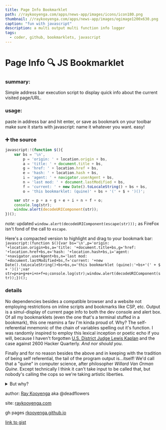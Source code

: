 ```yaml
---
title: Page Info Bookmarklet
path: //raykooyenga.com/apps/news-app/images/icons/icon180.png
thumbnail: //raykooyenga.com/apps/news-app/images/ogimage1200x630.png
caption: "fun with javascript"
description: a multi output multi function info logger
tags:
  - coder, github, bookmarklets, javascript
---
```


# Page Info 🔍 JS Bookmarklet

### summary:
Simple address bar execution script to display quick info about the current visited page/URL. 

### usage:
paste in address bar and hit enter, or save as bookmark on your toolbar make sure it starts with javascript: name it whatever you want. easy!

### ➕ the source
```js
javascript:!(function $(){
    var bs = '\n',
        p = 'origin: ' + location.origin + bs,
        a = 'title: ' + document.title + bs,
        g = 'href: ' + location.href + bs,
        e = 'hash: ' + location.hash + bs,
        i = 'agent: ' + navigator.userAgent + bs,
        n = 'last mod: ' + document.lastModified + bs,
        f = 'current: ' + new Date().toLocaleString() + bs + bs,
        o = 'this bookmarklet: (quine)' + bs + '(' + $ + ')()';

    var str = p + a + g + e + i + n + f + o;
    console.log(str);
    window.alert(decodeURIComponent(str));
})();
```
*note:* updated ```window.alert(decodeURIComponent(escape(str)));``` as FireFox isn't fond of the call to `escape`.

Here's a compacted version to highlight and drag to your bookmark bar:
``javascript:(function $(){var bs='\n',p='origin: '+location.origin+bs,a='title: '+document.title+bs,g='href: '+location.href+bs,e='hash: '+location.hash+bs,i='agent: '+navigator.userAgent+bs,n='last mod: '+document.lastModified+bs,f='current: '+new Date().toLocaleString()+bs+bs,o='this bookmarklet (quine):'+bs+'(' + $ + ')()';var str=p+a+g+e+i+n+f+o;console.log(str);window.alert(decodeURIComponent(str));})();``

### details
No dependencies besides a compatible browser and a website not employing restrictions on inline scripts and bookmarks like CSP, etc. Output is a simul-display of current page info to both the dev console and alert box. Of all my bookmarklets (even the one that's a terminal stuffed in a bookmark), this one reamins a fav I'm kinda proud of. Why? The self-referential mnemonic of the chain of variables spelling out it's function. I was randomly inspired to employ this lexical inception or poetic echo if you will, because I haven't forgotten [U.S. District Judge Lewis Kaplan](https://www.cs.cmu.edu/~dst/DeCSS/Gallery/wsj-04-12-2001.html) and the case against 2600 Hacker Quarterly. *And nor should you*. 

Finally and for no reason besides the above and in keeping with the tradition of being self referential, the tail of the program output is...itself! We'd call that a "quine" in computer science, after philosopher <cite>Willard Van Orman Quine</cite>. Except technically I think it can't take input to be called that, but nobody's calling the cops so we're taking artistic liberties.

<details>
<summary>But why? </summary>
There's a story there, as published on one of my 30+ github aliases 8 years ago: 

*sigh, compulsion i guess. signed up for a service, got distracted, tried some exploits (no ill intent) just feeling the walls you know, found something right away, but the url was too long for screenshot so this was to capture pertinent info for me, or the developers of the app/site via a message box/console summary if I decide to send it to them or if the authorities need context during the routine questioning of potential witnesses and surveying of open tabs on my screen at the time of my untimely and figurative ⚰ death...*
    
Yeah I don't know. It was a very trying time in my life. And writing midnight javascript favlets and bash functions is something I do when I'm anxious haha.
</details>

author: [Ray Kooyenga](@rkooyenga) aka @deadflowers

site: [raykooyenga.com](//raykooyenga.com)

gh pages [rkooyenga.github.io](//rkooyenga.github.io)

[link to gist](https://gist.github.com/deadflowers/79661416cb17c72c17936d6003ce5843)
<!--<script src="https://gist.github.com/deadflowers/79661416cb17c72c17936d6003ce5843.js"></script>-->
